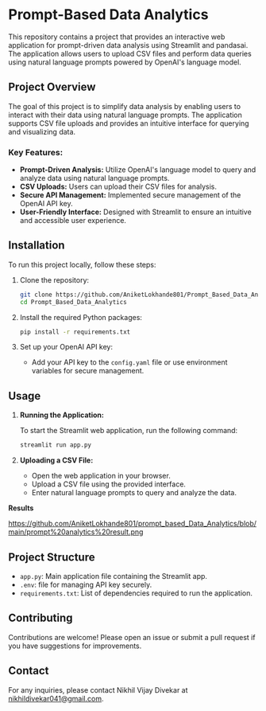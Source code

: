 # Prompt-Based Data Analytics

This repository contains a project that provides an interactive web application for prompt-driven data analysis using Streamlit and pandasai. The application allows users to upload CSV files and perform data queries using natural language prompts powered by OpenAI's language model.

## Project Overview

The goal of this project is to simplify data analysis by enabling users to interact with their data using natural language prompts. The application supports CSV file uploads and provides an intuitive interface for querying and visualizing data.

### Key Features:
- **Prompt-Driven Analysis:** Utilize OpenAI's language model to query and analyze data using natural language prompts.
- **CSV Uploads:** Users can upload their CSV files for analysis.
- **Secure API Management:** Implemented secure management of the OpenAI API key.
- **User-Friendly Interface:** Designed with Streamlit to ensure an intuitive and accessible user experience.

## Installation

To run this project locally, follow these steps:

1. Clone the repository:
    ```bash
    git clone https://github.com/AniketLokhande801/Prompt_Based_Data_Analytics.git
    cd Prompt_Based_Data_Analytics
    ```

2. Install the required Python packages:
    ```bash
    pip install -r requirements.txt
    ```

3. Set up your OpenAI API key:
    - Add your API key to the `config.yaml` file or use environment variables for secure management.

## Usage

1. **Running the Application:**

    To start the Streamlit web application, run the following command:
    ```bash
    streamlit run app.py
    ```

2. **Uploading a CSV File:**

    - Open the web application in your browser.
    - Upload a CSV file using the provided interface.
    - Enter natural language prompts to query and analyze the data.
      
**Results**

https://github.com/AniketLokhande801/prompt_based_Data_Analytics/blob/main/prompt%20analytics%20result.png

## Project Structure

- `app.py`: Main application file containing the Streamlit app.
- `.env`: file for managing API key securely.
- `requirements.txt`: List of dependencies required to run the application.

## Contributing

Contributions are welcome! Please open an issue or submit a pull request if you have suggestions for improvements.

## Contact

For any inquiries, please contact Nikhil Vijay Divekar at nikhildivekar041@gmail.com.
